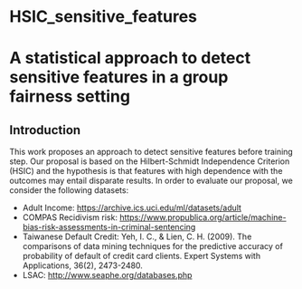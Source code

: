 # HSIC_sensitive_features

# A statistical approach to detect sensitive features in a group fairness setting

## Introduction

This work proposes an approach to detect sensitive features before training step. Our proposal is based on the Hilbert-Schmidt Independence Criterion (HSIC) and the hypothesis is that features with high dependence with the outcomes may entail disparate results. In order to evaluate our proposal, we consider the following datasets:

- Adult Income: https://archive.ics.uci.edu/ml/datasets/adult
- COMPAS Recidivism risk: https://www.propublica.org/article/machine-bias-risk-assessments-in-criminal-sentencing
- Taiwanese Default Credit: Yeh, I. C., & Lien, C. H. (2009). The comparisons of data mining techniques for the
predictive accuracy of probability of default of credit card clients. Expert Systems with Applications, 36(2), 2473-2480.
- LSAC: http://www.seaphe.org/databases.php
